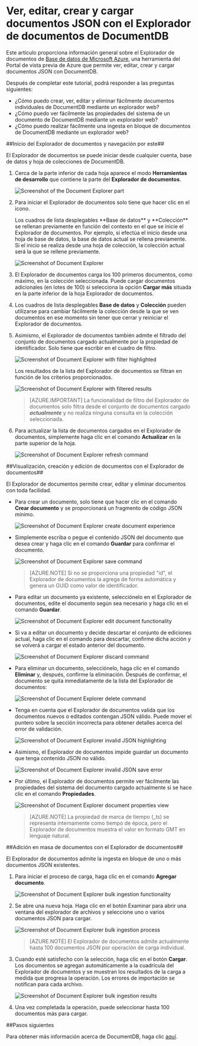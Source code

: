 ﻿<properties 
	pageTitle="Visualización, edición, creación y carga de documentos JSON con el Explorador de documentos de DocumentDB | Azure" 
	description="Obtenga información sobre el Explorador de documentos de DocumentDB, una herramienta del Portal de vista previa de Azure para ver, editar, crear y cargar documentos JSON con DocumentDB." 
	services="documentdb" 
	authors="stephbaron" 
	manager="johnmac" 
	editor="monicar" 
	documentationCenter=""/>

<tags 
	ms.service="documentdb" 
	ms.workload="data-services" 
	ms.tgt_pltfrm="na" 
	ms.devlang="na" 
	ms.topic="article" 
	ms.date="2/13/2015" 
	ms.author="stbaro"/>

# Ver, editar, crear y cargar documentos JSON con el Explorador de documentos de DocumentDB #

Este artículo proporciona información general sobre el Explorador de documentos de [Base de datos de Microsoft Azure](http://azure.microsoft.com/services/documentdb/), una herramienta del Portal de vista previa de Azure que permite ver, editar, crear y cargar documentos JSON con DocumentDB. 

Después de completar este tutorial, podrá responder a las preguntas siguientes:  

-	¿Cómo puedo crear, ver, editar y eliminar fácilmente documentos individuales de DocumentDB mediante un explorador web?
-	¿Cómo puedo ver fácilmente las propiedades del sistema de un documento de DocumentDB mediante un explorador web?
-	¿Cómo puedo realizar fácilmente una ingesta en bloque de documentos de DocumentDB mediante un explorador web?

##<a id="Launch"></a>Inicio del Explorador de documentos y navegación por este##

El Explorador de documentos se puede iniciar desde cualquier cuenta, base de datos y hoja de colecciones de DocumentDB.  

1. Cerca de la parte inferior de cada hoja aparece el modo **Herramientas de desarrollo** que contiene la parte del **Explorador de documentos**.

	![Screenshot of the Document Explorer part](./media/documentdb-view-JSON-document-explorer/documentexplorerpart.png) 

2. Para iniciar el Explorador de documentos solo tiene que hacer clic en el icono.

	<p>Los cuadros de lista desplegables **Base de datos** y **Colección** se rellenan previamente en función del contexto en el que se inicie el Explorador de documentos.  Por ejemplo, si efectúa el inicio desde una hoja de base de datos, la base de datos actual se rellena previamente.  Si el inicio se realiza desde una hoja de colección, la colección actual será la que se rellene previamente.

	![Screenshot of Document Explorer](./media/documentdb-view-JSON-document-explorer/documentexplorerinitial.png)

3. El Explorador de documentos carga los 100 primeros documentos, como máximo, en la colección seleccionada.  Puede cargar documentos adicionales (en lotes de 100) si selecciona la opción **Cargar más** situada en la parte inferior de la hoja Explorador de documentos.  

4. Los cuadros de lista desplegables **Base de datos** y **Colección** pueden utilizarse para cambiar fácilmente la colección desde la que se ven documentos en ese momento sin tener que cerrar y reiniciar el Explorador de documentos.  

5. Asimismo, el Explorador de documentos también admite el filtrado del conjunto de documentos cargado actualmente por la propiedad de identificador.  Solo tiene que escribir en el cuadro de filtro.

	![Screenshot of Document Explorer with filter highlighted](./media/documentdb-view-JSON-document-explorer/documentexplorerfilter.png) 

	Los resultados de la lista del Explorador de documentos se filtran en función de los criterios proporcionados.

	![Screenshot of Document Explorer with filtered results](./media/documentdb-view-JSON-document-explorer/documentexplorerfilterresults.png)


	> [AZURE.IMPORTANT] La funcionalidad de filtro del Explorador de documentos solo filtra desde el conjunto de documentos cargado ***actualmente*** y no realiza ninguna consulta en la colección seleccionada.

6. Para actualizar la lista de documentos cargados en el Explorador de documentos, simplemente haga clic en el comando **Actualizar** en la parte superior de la hoja.

	![Screenshot of Document Explorer refresh command](./media/documentdb-view-JSON-document-explorer/documentexplorerrefresh.png)


##<a id="Create"></a>Visualización, creación y edición de documentos con el Explorador de documentos##

El Explorador de documentos permite crear, editar y eliminar documentos con toda facilidad.  

- Para crear un documento, solo tiene que hacer clic en el comando **Crear documento** y se proporcionará un fragmento de código JSON mínimo.

	![Screenshot of Document Explorer create document experience](./media/documentdb-view-JSON-document-explorer/createdocument.png) 

- Simplemente escriba o pegue el contenido JSON del documento que desea crear y haga clic en el comando **Guardar** para confirmar el documento.

	![Screenshot of Document Explorer save command](./media/documentdb-view-JSON-document-explorer/savedocument1.png)

	> [AZURE.NOTE] Si no se proporciona una propiedad "id", el Explorador de documentos la agrega de forma automática y genera un GUID como valor de identificador. 

- Para editar un documento ya existente, selecciónelo en el Explorador de documentos, edite el documento según sea necesario y haga clic en el comando **Guardar**.

	![Screenshot of Document Explorer edit document functionality](./media/documentdb-view-JSON-document-explorer/editdocument.png)

- Si va a editar un documento y decide descartar el conjunto de ediciones actual, haga clic en el comando para descartar, confirme dicha acción y se volverá a cargar el estado anterior del documento.

	![Screenshot of Document Explorer discard command](./media/documentdb-view-JSON-document-explorer/discardedit.png)

- Para eliminar un documento, selecciónelo, haga clic en el comando **Eliminar** y, después, confirme la eliminación. Después de confirmar, el documento se quita inmediatamente de la lista del Explorador de documentos:

	![Screenshot of Document Explorer delete command](./media/documentdb-view-JSON-document-explorer/deletedocument.png)

- Tenga en cuenta que el Explorador de documentos valida que los documentos nuevos o editados contengan JSON válido.  Puede mover el puntero sobre la sección incorrecta para obtener detalles acerca del error de validación.

	![Screenshot of Document Explorer invalid JSON highlighting](./media/documentdb-view-JSON-document-explorer/invalidjson1.png)

- Asimismo, el Explorador de documentos impide guardar un documento que tenga contenido JSON no válido.

	![Screenshot of Document Explorer invalid JSON save error](./media/documentdb-view-JSON-document-explorer/invalidjson2.png)

- Por último, el Explorador de documentos permite ver fácilmente las propiedades del sistema del documento cargado actualmente si se hace clic en el comando **Propiedades**.

	![Screenshot of Document Explorer document properties view](./media/documentdb-view-JSON-document-explorer/documentproperties.png)

	> [AZURE.NOTE] La propiedad de marca de tiempo (_ts) se representa internamente como tiempo de época, pero el Explorador de documentos muestra el valor en formato GMT en lenguaje natural.

##<a id="BulkAdd"></a>Adición en masa de documentos con el Explorador de documentos##

El Explorador de documentos admite la ingesta en bloque de uno o más documentos JSON existentes.  

1. Para iniciar el proceso de carga, haga clic en el comando **Agregar documento**.
	
	![Screenshot of Document Explorer bulk ingestion functionality](./media/documentdb-view-JSON-document-explorer/adddocument1.png)

2. Se abre una nueva hoja.  Haga clic en el botón Examinar para abrir una ventana del explorador de archivos y seleccione uno o varios documentos JSON para cargar.

	![Screenshot of Document Explorer bulk ingestion process](./media/documentdb-view-JSON-document-explorer/adddocument2.png)

	> [AZURE.NOTE] El Explorador de documentos admite actualmente hasta 100 documentos JSON por operación de carga individual.

3. Cuando esté satisfecho con la selección, haga clic en el botón **Cargar**.  Los documentos se agregan automáticamente a la cuadrícula del Explorador de documentos y se muestran los resultados de la carga a medida que progresa la operación. Los errores de importación se notifican para cada archivo.

	![Screenshot of Document Explorer bulk ingestion results](./media/documentdb-view-JSON-document-explorer/adddocument3.png)

4. Una vez completada la operación, puede seleccionar hasta 100 documentos más para cargar.

##<a name="NextSteps"></a>Pasos siguientes

Para obtener más información acerca de DocumentDB, haga clic [aquí](http://azure.com/docdb).

<!--HONumber=49-->